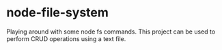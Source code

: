 # node-file-system

Playing around with some node fs commands. This project can be used to perform CRUD operations using a text file.
